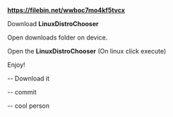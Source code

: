 
**https://filebin.net/wwboc7mo4kf5tvcx**

Download **LinuxDistroChooser**

Open downloads folder on device.

Open the **LinuxDistroChooser** (On linux click execute)

Enjoy!

-- Download it

-- commit

-- cool person
